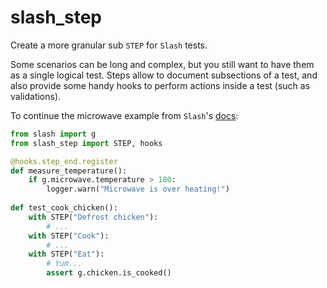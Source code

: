 slash_step
==========

Create a more granular sub `STEP` for `Slash` tests.

Some scenarios can be long and complex, but you still want to have them as a single logical test.
Steps allow to document subsections of a test, and also provide some handy hooks to perform actions inside a test (such as validations).

To continue the microwave example from `Slash`'s [docs](https://slash.readthedocs.org/en/latest/index.html):

```python
from slash import g
from slash_step import STEP, hooks

@hooks.step_end.register
def measure_temperature():
    if g.microwave.temperature > 180:
        logger.warn("Microwave is over heating!")
    
def test_cook_chicken():
    with STEP("Defrost chicken"):
        # ...
    with STEP("Cook"):
        # ...
    with STEP("Eat"):
        # Yum...
        assert g.chicken.is_cooked()
```

